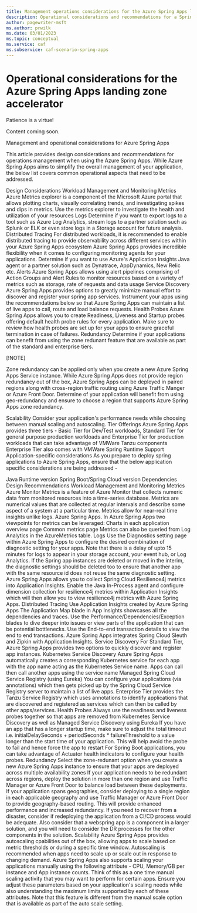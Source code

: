```yaml
---
title: Management operations considerations for the Azure Spring Apps landing zone accelerator
description: Operational considerations and recommendations for a Spring Boot workload.
author: pagewriter-msft
ms.author: prwilk
ms.date: 03/01/2023
ms.topic: conceptual
ms.service: caf
ms.subservice: caf-scenario-spring-apps
---
```


# Operational considerations for the Azure Spring Apps landing zone accelerator


Patience is a virtue!

Content coming soon. 



Management and operational considerations for Azure Spring Apps

This article provides design considerations and recommendations for operations management when using the Azure Spring Apps. While Azure Spring Apps aims to simplify the overall management of your application, the below list covers common operational aspects that need to be addressed.

Design Considerations
Workload Management and Monitoring
Metrics
Azure Metrics explorer is a component of the Microsoft Azure portal that allows plotting charts, visually correlating trends, and investigating spikes and dips in metrics. Use the metrics explorer to investigate the health and utilization of your resources
Logs
Determine if you want to export logs to a tool such as Azure Log Analytics, stream logs to a partner solution such as Splunk or ELK or even store logs in a Storage account for future analysis.
Distributed Tracing
For distributed workloads, it is recommended to enable distributed tracing to provide observability across different services within your Azure Spring Apps ecosystem
Azure Spring Apps provides incredible flexibility when it comes to configuring monitoring agents for your applications. Determine if you want to use Azure's Application Insights Java agent or a partner solution such as Dynatrace, AppDynamics, New Relic etc.
Alerts
Azure Spring Apps allows using alert pipelines comprising of Action Groups and Alert Rules to monitor resources based on a variety of metrics such as storage, rate of requests and data usage
Service Discovery
Azure Spring Apps provides options to greatly minimize manual effort to discover and register your spring app services. Instrument your apps using the recommendations below so that Azure Spring Apps can maintain a list of live apps to call, route and load balance requests.
Health Probes
Azure Spring Apps allows you to create Readiness, Liveness and Startup probes offering default health probe rules for every application. Make sure to review how health probes are set up for your apps to ensure graceful termination in case of failures.
Redundancy
Determine if your applications can benefit from using the zone redunant feature that are available as part of the standard and enterprise tiers.

[!NOTE]

Zone redundancy can be applied only when you create a new Azure Spring Apps Service instance.
While Azure Spring Apps does not provide region redundancy out of the box, Azure Spring Apps can be deployed in paired regions along with cross-region traffic routing using Azure Traffic Manger or Azure Front Door. Determine of your application will benefit from using geo-redundancy and ensure to choose a region that supports Azure Spring Apps zone redundancy.

Scalability
Consider your application's performance needs while choosing between manual scaling and autoscaling.
Tier Offerings
Azure Spring Apps provides three tiers - Basic Tier for Dev/Test workloads, Standard Tier for general purpose production workloads and Enterprise Tier for production workloads that can take advantage of VMWare Tanzu components
Enterprise Tier also comes with VMWare Spring Runtime Support
Application-specific considerations
As you prepare to deploy spring applications to Azure Spring Apps, ensure that the below application specific considerations are being addressed -

Java Runtime version
Spring Boot/Spring Cloud version
Dependencies
Design Recommendations
Workload Management and Monitoring
Metrics
Azure Monitor Metrics is a feature of Azure Monitor that collects numeric data from monitored resources into a time-series database. Metrics are numerical values that are collected at regular intervals and describe some aspect of a system at a particular time.
Metrics allow for near-real time insights unlike logs. Azure Spring Apps.
In Azure Spring Apps two viewpoints for metrics can be leveraged:
Charts in each application overview page
Common metrics page
Metrics can also be queried from Log Analytics in the AzureMetrics table.
Logs
Use the Diagnostics setting page within Azure Spring Apps to configure the desired combination of diagnostic setting for your apps.
Note that there is a delay of upto 15 minutes for logs to appear in your storage account, your event hub, or Log Analytics. If the Spring app instances are deleted or moved in the interim, the diagnostic settings should be deleted too to ensure that another app with the same resource id does not reuse the same diagnostic setting.
Azure Spring Apps allows you to collect Spring Cloud Resilience4j metrics into Application Insights.
Enable the Java In-Process agent and configure dimension collection for resilience4j metrics within Application Insights which will then allow you to view resilience4j metrics with Azure Spring Apps.
Distributed Tracing
Use Application Insights created by Azure Spring Apps
The Application Map blade in App Insights showcases all the dependencies and traces.
Use the Performance/Dependencies/Exception blades to dive deeper into issues or view parts of the application that can be potential bottlenecks.
Use the End-to-end transaction details to view the end to end transactions.
Azure Spring Apps integrates Spring Cloud Sleuth and Zipkin with Application Insights.
Service Discovery
For Standard Tier, Azure Spring Apps provides two options to quickly discover and register app instances.
Kubernetes Service Discovery
Azure Spring Apps automatically creates a corresponding Kubernetes service for each app with the app name acting as the Kubernetes Service name. Apps can call then call another apps using the service name
Managed Spring Cloud Service Registry (using Eureka)
You can configure your applications (via annotations) which then gets picked up by the Spring Cloud Service Registry server to maintain a list of live apps.
Enterprise Tier provides the Tanzu Service Registry which uses annotations to identify applications that are discovered and registered as services which can then be called by other apps/services.
Health Probes
Always use the readiness and liveness probes together so that apps are removed from Kubernetes Service Discovery as well as Managed Service Discovery using Eureka
If you have an app that has a longer startup time, make sure to adjust the total timeout i.e. initialDelaySeconds + periodSeconds * failureThreshold to a value longer than the start time of your application. This will help avoid the probe to fail and hence force the app to restart
For Spring Boot applications, you can take advantage of Actuator health indicators to configure your health probes.
Redundancy
Select the zone-redunant option when you create a new Azure Spring Apps instance to ensure that your apps are deployed across multiple availability zones
If your application needs to be redundant across regions, deploy the solution in more than one region and use Traffic Manager or Azure Front Door to balance load between these deployments.
If your application spans geographies, consider deploying to a single region in each applicable geography and use Traffic Manager or Azure Front Door to provide geography-based routing. This will provide enhanced performance and increased redundancy.
If you need to recover from a disaster, consider if redeploying the application from a CI/CD process would be adequate. Also consider that a webspring app is a component in a larger solution, and you will need to consider the DR processes for the other components in the solution.
Scalability
Azure Spring Apps provides autoscaling cpabilities out of the box, allowing apps to scale based on metric thresholds or during a specific time window. Autoscaling is recommended when apps need to scale up or scale out in response to changing demand.
Azure Spring Apps also supports scaling your applications manually using the following attribute - CPU, Memory/GB per instance and App instance counts. Think of this as a one time manual scaling activity that you may want to perform for certain apps. Ensure you adjust these parameters based on your application's scaling needs while also understanding the maximum limits supported by each of these attributes. Note that this feature is different from the manual scale option that is available as part of the auto scale setting.